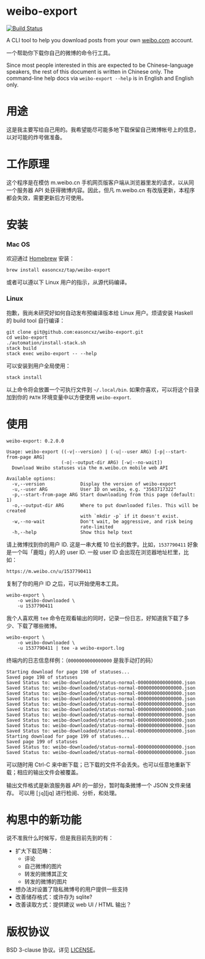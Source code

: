 weibo-export
============

[![Build Status](https://travis-ci.org/easoncxz/weibo-export.svg?branch=master)](https://travis-ci.org/easoncxz/weibo-export)

A CLI tool to help you download posts from your own [weibo.com][weibo] account.

一个帮助你下载你自己的微博的命令行工具。

Since most people interested in this are expected to be Chinese-language
speakers, the rest of this document is written in Chinese only. The
command-line help docs via `weibo-export --help` is in English and English
only.

# 用途

这是我主要写给自己用的。我希望能尽可能多地下载保留自己微博帐号上的信息， 以对可能的炸号做准备。

# 工作原理

这个程序是在模仿 m.weibo.cn 手机网页版客户端从浏览器里发的请求，以从同一个服务器 API 处获得微博内容。因此，但凡 m.weibo.cn 有改版更新，本程序都会失效，需要更新后方可使用。

# 安装

### Mac OS

欢迎通过 [Homebrew][brew] 安装：

    brew install easoncxz/tap/weibo-export

或者可以遵以下 Linux 用户的指示，从源代码编译。

### Linux

抱歉，我尚未研究好如何自动发布预编译版本给 Linux 用户。烦请安装 Haskell 的 build tool 自行编译：

    git clone git@github.com:easoncxz/weibo-export.git
    cd weibo-export
    ./automation/install-stack.sh
    stack build
    stack exec weibo-export -- --help

可以安装到用户全局使用：

    stack install

以上命令将会放置一个可执行文件到 `~/.local/bin`. 如果你喜欢，可以将这个目录加到你的 `PATH` 环境变量中以方便使用 `weibo-export`.

# 使用

    weibo-export: 0.2.0.0

    Usage: weibo-export ((-v|--version) | (-u|--user ARG) [-p|--start-from-page ARG]
                        (-o|--output-dir ARG) [-w|--no-wait])
      Download Weibo statuses via the m.weibo.cn mobile web API

    Available options:
      -v,--version             Display the version of weibo-export
      -u,--user ARG            User ID on weibo, e.g. "3563717322"
      -p,--start-from-page ARG Start downloading from this page (default: 1)
      -o,--output-dir ARG      Where to put downloaded files. This will be created
                               with `mkdir -p` if it doesn't exist.
      -w,--no-wait             Don't wait, be aggressive, and risk being
                               rate-limited
      -h,--help                Show this help text

请上微博找到你的用户 ID. 这是一串大概 10 位长的数字。比如，`1537790411` 好象是一个叫「鹿晗」的人的 user ID. 一般 user ID 会出现在浏览器地址栏里，比如：

    https://m.weibo.cn/u/1537790411

复制了你的用户 ID 之后，可以开始使用本工具。

    weibo-export \
        -o weibo-downloaded \
        -u 1537790411

我个人喜欢用 `tee` 命令在观看输出的同时，记录一份日志，好知道我下载了多少、下载了哪些微博。

    weibo-export \
        -o weibo-downloaded \
        -u 1537790411 | tee -a weibo-export.log

终端内的日志信息样例：（`0000000000000000` 是我手动打的码）

    Starting download for page 198 of statuses...
    Saved page 198 of statuses
    Saved Status to: weibo-downloaded/status-normal-0000000000000000.json
    Saved Status to: weibo-downloaded/status-normal-0000000000000000.json
    Saved Status to: weibo-downloaded/status-normal-0000000000000000.json
    Saved Status to: weibo-downloaded/status-normal-0000000000000000.json
    Saved Status to: weibo-downloaded/status-normal-0000000000000000.json
    Saved Status to: weibo-downloaded/status-normal-0000000000000000.json
    Saved Status to: weibo-downloaded/status-normal-0000000000000000.json
    Saved Status to: weibo-downloaded/status-normal-0000000000000000.json
    Saved Status to: weibo-downloaded/status-normal-0000000000000000.json
    Saved Status to: weibo-downloaded/status-normal-0000000000000000.json
    Starting download for page 199 of statuses...
    Saved page 199 of statuses
    Saved Status to: weibo-downloaded/status-normal-0000000000000000.json
    Saved Status to: weibo-downloaded/status-normal-0000000000000000.json

可以随时用 Ctrl-C 来中断下载；已下载的文件不会丢失。也可以任意地重新下载；相应的输出文件会被覆盖。

输出文件格式是新浪服务器 API 的一部分，暂时每条微博一个 JSON 文件来储存。
可以用 [`jq`][jq] 进行检阅、分析，和处理。

# 构思中的新功能

说不准我什么时候写，但是我目前先到的有：

- 扩大下载范畴：
  - 评论
  - 自己微博的图片
  - 转发的微博其正文
  - 转发的微博的图片
- 想办法对设置了隐私微博号的用户提供一些支持
- 改善储存格式：或许存为 sqlite?
- 改善读取方式：提供建议 web UI / HTML 输出？

# 版权协议

BSD 3-clause 协议。详见 [LICENSE](./LICENSE)。

[weibo]: http://weibo.com
[brew]: https://brew.sh/
